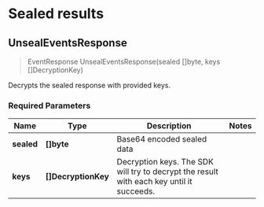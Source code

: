 # Sealed results 

## **UnsealEventsResponse**
> EventResponse UnsealEventsResponse(sealed []byte, keys []DecryptionKey)

Decrypts the sealed response with provided keys.
### Required Parameters

| Name       | Type                | Description                                                                              | Notes |
|------------|---------------------|------------------------------------------------------------------------------------------|-------|
| **sealed** | **[]byte**          | Base64 encoded sealed data                                                               |       |
| **keys**   | **[]DecryptionKey** | Decryption keys. The SDK will try to decrypt the result with each key until it succeeds. |       | 
